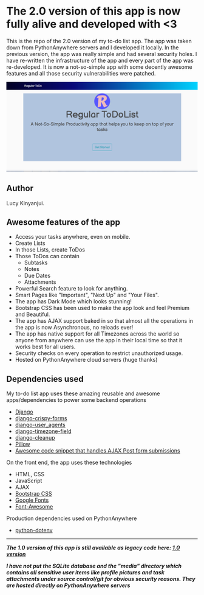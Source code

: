 


# The 2.0 version of this app is now fully alive and developed with <3

This is the repo of the 2.0 version of my to-do list app. The app was taken down from PythonAnywhere servers and I developed it locally. In the previous version, the app was
really simple and had several security holes. I have re-written the infrastructure of the app and every part of the app was
re-developed. It is now a not-so-simple app with some decently awesome features and all those security vulnerabilities were
patched.

![A demo image of the ToDo App Home Page](/project_images/app_glance.png)

## Author
Lucy Kinyanjui.

## Awesome features of the app

* Access your tasks anywhere, even on mobile.
* Create Lists
* In those Lists, create ToDos
* Those ToDos can contain
  * Subtasks
  * Notes
  * Due Dates
  * Attachments
* Powerful Search feature to look for anything.
* Smart Pages like "Important", "Next Up" and "Your Files".
* The app has Dark Mode which looks stunning!
* Bootstrap CSS has been used to make the app look and feel Premium and Beautiful.
* The app has AJAX support baked in so that almost all the operations in the app is now Asynchronous, no reloads ever!
* The app has native support for all Timezones across the world so anyone from anywhere can use the app in their local time so that it works best for all users.
* Security checks on every operation to restrict unauthorized usage.
* Hosted on PythonAnywhere cloud servers (huge thanks)

## Dependencies used

My to-do list app uses these amazing reusable and awesome apps/dependencies to power some backend operations

* [Django](https://github.com/django/django)
* [django-crispy-forms](https://github.com/django-crispy-forms/django-crispy-forms)
* [django-user_agents](https://github.com/selwin/django-user_agents)
* [django-timezone-field](https://github.com/mfogel/django-timezone-field)
* [django-cleanup](https://github.com/un1t/django-cleanup)
* [Pillow](https://github.com/python-pillow/Pillow)
* [Awesome code snippet that handles AJAX Post form submissions](https://github.com/realpython/django-form-fun/blob/master/part1/main.js)

On the front end, the app uses these technologies

* HTML, CSS
* JavaScript
* AJAX
* [Bootstrap CSS](https://github.com/twbs/bootstrap)
* [Google Fonts](https://github.com/google/fonts)
* [Font-Awesome](https://github.com/FortAwesome/Font-Awesome)

Production dependencies used on PythonAnywhere

* [python-dotenv](https://github.com/theskumar/python-dotenv)


******************************************************************************************************************************

***The 1.0 version of this app is still available as legacy code here: [1.0 version](https://github.com/arafat-ar13/Regular-ToDoList-legacy-code-1.0)***

***I have not put the SQLite database and the "media" directory which contains all sensitive user items like profile pictures and task attachments under source control/git for obvious security reasons. They are hosted directly on PythonAnywhere servers***
